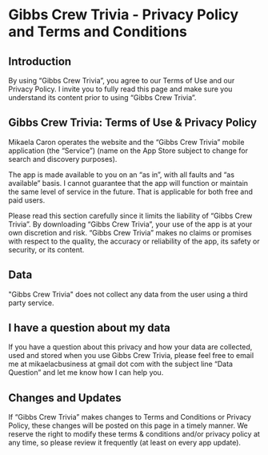 # Gibbs Crew Trivia - Privacy Policy and Terms and Conditions
## Introduction
By using “Gibbs Crew Trivia”, you agree to our Terms of Use and our Privacy Policy. I invite you to fully read this page and make sure you understand its content prior to using “Gibbs Crew Trivia”.

## Gibbs Crew Trivia: Terms of Use & Privacy Policy
Mikaela Caron operates the website and the “Gibbs Crew Trivia” mobile application (the “Service”) (name on the App Store subject to change for search and discovery purposes).

The app is made available to you on an “as in”, with all faults and “as available” basis. I cannot guarantee that the app will function or maintain the same level of service in the future. That is applicable for both free and paid users.

Please read this section carefully since it limits the liability of “Gibbs Crew Trivia”. By downloading “Gibbs Crew Trivia”, your use of the app is at your own discretion and risk. “Gibbs Crew Trivia” makes no claims or promises with respect to the quality, the accuracy or reliability of the app, its safety or security, or its content.

## Data
"Gibbs Crew Trivia" does not collect any data from the user using a third party service.

## I have a question about my data
If you have a question about this privacy and how your data are collected, used and stored when you use Gibbs Crew Trivia, please feel free to email me at mikaelacbusiness at gmail dot com with the subject line “Data Question” and let me know how I can help you.

## Changes and Updates
If “Gibbs Crew Trivia” makes changes to Terms and Conditions or Privacy Policy, these changes will be posted on this page in a timely manner. We reserve the right to modify these terms & conditions and/or privacy policy at any time, so please review it frequently (at least on every app update).
